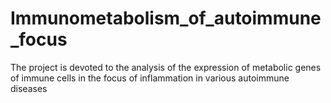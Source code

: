 # Immunometabolism_of_autoimmune_focus
The project is devoted to the analysis of the expression of metabolic genes of immune cells in the focus of inflammation in various autoimmune diseases
